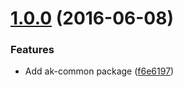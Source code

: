 <a name="1.0.0"></a>
# [1.0.0](https://aui-team-bot/:j6Rw/%22Jt4J+3~Y-%,@bitbucket.org/atlassian/atlaskit-spike.git/compare/12.0.1-tmp-atlaskit-component-c...v1.0.0) (2016-06-08)


### Features

* Add ak-common package ([f6e6197](https://aui-team-bot/:j6Rw/%22Jt4J+3~Y-%,@bitbucket.org/atlassian/atlaskit-spike.git/commits/f6e6197))



